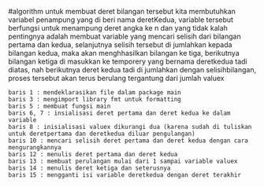 #algorithm
 untuk membuat deret bilangan tersebut kita membutuhkan variabel penampung yang di beri nama deretKedua, variable tersebut berfungsi untuk menampung deret angka ke n dan yang tidak kalah pentingnya adalah membuat variable yang mencari selisih dari bilangan pertama dan kedua, selanjutnya selisih tersebut di jumlahkan kepada bilangan kedua, maka akan menghhasilkan bilangan ke tiga, berikutnya bilangan ketiga di masukkan ke temporery yang bernama deretkedua tadi diatas, nah berikutnya deret kedua tadi di jumlahkan dengan selisihbilangan, proses tersebut akan terus berulang tergantung dari jumlah valuex 

    baris 1 : mendeklarasikan file dalam package main
    baris 3 : mengimport library fmt untuk formatting
    baris 5 : membuat fungsi main 
    baris 6, 7 : insialisasi deret pertama dan deret kedua ke dalam variable
    baris 8 : inisialisasi valuex dikurangi dua (karena sudah di tuliskan untuk deretpertama dan deretkedua diluar pengulangan)
    baris 10 : mencari selisih deret pertama dan deret kedua dengan cara mengurangkannya
    baris 12 : menulis deret pertama dan deret kedua
    baris 13 : membuat perulangan mulai dari 1 sampai variable valuex
    baris 14 : menulis deret ketiga dan seterusnya
    baris 15 : mengganti isi variable deretkedua dengan deret terakhir